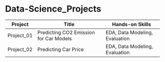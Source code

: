# Data-Science_Projects 

| Project | Title | Hands-on Skills|
|---------|-------|----------------|
| Project_01 | Predicting CO2 Emission for Car Models | EDA, Data Modeling, Evaluation |
| Project_02 | Predicting Car Price | EDA, Data Modeling, Evaluation |
